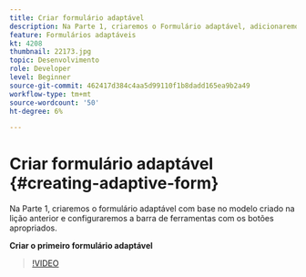 ```yaml
---
title: Criar formulário adaptável
description: Na Parte 1, criaremos o Formulário adaptável, adicionaremos e configuraremos a barra de ferramentas com os botões apropriados.
feature: Formulários adaptáveis
kt: 4208
thumbnail: 22173.jpg
topic: Desenvolvimento
role: Developer
level: Beginner
source-git-commit: 462417d384c4aa5d99110f1b8dadd165ea9b2a49
workflow-type: tm+mt
source-wordcount: '50'
ht-degree: 6%

---
```



# Criar formulário adaptável {#creating-adaptive-form}

Na Parte 1, criaremos o formulário adaptável com base no modelo criado na lição anterior e configuraremos a barra de ferramentas com os botões apropriados.

**Criar o primeiro formulário adaptável**

>[!VIDEO](https://video.tv.adobe.com/v/22173/quality=9)

